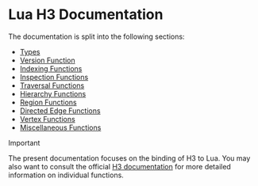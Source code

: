 # Lua H3 Documentation

The documentation is split into the following sections:

* [Types](Types.md)
* [Version Function](Version.md)
* [Indexing Functions](Indexing.md)
* [Inspection Functions](Inspection.md)
* [Traversal Functions](Traversal.md)
* [Hierarchy Functions](Hierarchy.md)
* [Region Functions](Region.md)
* [Directed Edge Functions](DirectedEdge.md)
* [Vertex Functions](Vertex.md)
* [Miscellaneous Functions](Miscellaneous.md)

> [!IMPORTANT]
> The present documentation focuses on the binding of H3 to Lua. You may also want to consult the
> official [H3 documentation](https://h3geo.org/docs/) for more detailed information on individual
> functions.
